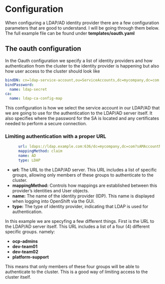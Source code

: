 # Configuration
When configuring a LDAP/AD identity provider there are a few configuration parameters that are good to understand. I will be going through them below. The full example file can be found under **templates/oauth.yaml**

## The oauth configuration
In the Oauth configuration we specify a list of identity providers and how authentication from the cluster to the identity provider is happening but also how user access to the cluster should look like

```yaml
bindDN: cn=ldap-service-account,ou=ServiceAccounts,dc=mycompany,dc=com
bindPassword:
  name: ldap-secret
ca:
  name: ldap-ca-config-map

```
This configuration is how we select the service account in our LDAP/AD that we are going to use for the authentication to the LDAP/AD server itself. It also specifies where the password for the SA is located and any certificates needed to perform a secure connection.

### Limiting authentication with a proper URL
```yaml
      url: ldaps://ldap.example.com:636/dc=mycompany,dc=com?sAMAccountName?sub?(&(objectClass=user)(|(memberof=CN=ocp-admins,OU=Groups,OU=Departments,DC=mycompany,DC=com)(memberof=CN=dev-team01,OU=Groups,OU=Departments,DC=mycompany,DC=com)(memberof=CN=dev-team02,OU=Groups,OU=Departments,DC=mycompany,DC=com)(memberof=CN=platform-support,OU=Groups,OU=Departments,DC=mycompany,DC=com)))
      mappingMethod: claim
      name: AD
      type: LDAP
```
* **url:** The URL to the LDAP/AD server. This URL includes a list of specific groups, allowing only members of these groups to authenticate to the cluster.
* **mappingMethod:** Controls how mappings are established between this provider’s identities and User objects.
* **name:** The name of the identity provider (IDP). This name is displayed when logging into OpenShift via the GUI.
* **type:** The type of identity provider, indicating that LDAP is used for authentication.

In this example we are specyfing a few different things. First is the URL to the LDAP/AD server itself. This URL includes a list of a four (4) different specific groups. namely: 
* **ocp-admins** 
* **dev-team01** 
* **dev-team02** 
* **platform-support**

This means that only members of these four groups will be able to authenticate to the cluster. This is a good way of limiting access to the cluster itself.